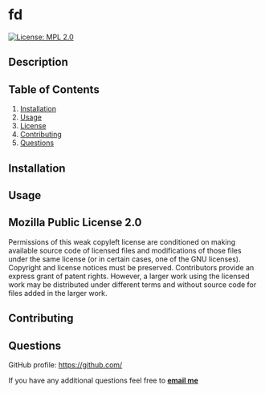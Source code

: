 
# fd

[![License: MPL 2.0](https://img.shields.io/badge/License-MPL_2.0-brightgreen.svg)](https://opensource.org/licenses/MPL-2.0)

## Description



## Table of Contents



1. [Installation](#installation)
2. [Usage](#usage)
3. [License](#license)
4. [Contributing](#contributing)
5. [Questions](#questions)

## Installation



## Usage



## <a id="license"></a>Mozilla Public License 2.0

Permissions of this weak copyleft license are conditioned on making available source code of licensed files and modifications of those files under the same license (or in certain cases, one of the GNU licenses). Copyright and license notices must be preserved. Contributors provide an express grant of patent rights. However, a larger work using the licensed work may be distributed under different terms and without source code for files added in the larger work.

## Contributing



## Questions

GitHub profile: <https://github.com/>

If you have any additional questions feel free to **[email me](mailto:)**

